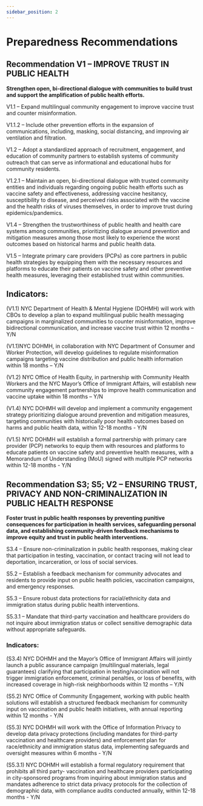 ```yaml
---
sidebar_position: 2
---
```


# Preparedness Recommendations

## Recommendation V1 – IMPROVE TRUST IN PUBLIC HEALTH

**Strengthen open, bi-directional dialogue with communities to build trust and support the amplification of public health efforts.**

V1.1 – Expand multilingual community engagement to improve vaccine trust and counter misinformation.

V1.1.2 – Include other prevention efforts in the expansion of communications, including, masking, social distancing, and improving air ventilation and filtration. 

V1.2 – Adopt a standardized approach of recruitment, engagement, and education of community partners to establish systems of community outreach that can serve as informational and educational hubs for community residents. 

V1.2.1 – Maintain an open, bi-directional dialogue with trusted community entities and individuals regarding ongoing public health efforts such as vaccine safety and effectiveness, addressing vaccine hesitancy, susceptibility to disease, and perceived risks associated with the vaccine and the health risks of viruses themselves, in order to improve trust during epidemics/pandemics.

V1.4 – Strengthen the trustworthiness of public health and health care systems among communities, prioritizing dialogue around prevention and mitigation measures among those most likely to experience the worst outcomes based on historical harms and public health data.

V1.5 – Integrate primary care providers (PCPs) as core partners in public health strategies by equipping them with the necessary resources and platforms to educate their patients on vaccine safety and other preventive health measures, leveraging their established trust within communities.

## Indicators:

(V1.1) NYC Department of Health & Mental Hygiene (DOHMH) will work with CBOs to  develop a plan to expand multilingual public health messaging campaigns in marginalized communities to counter misinformation, improve bidirectional communication, and increase vaccine trust within 12 months – Y/N

(V1.1)NYC DOHMH, in collaboration with NYC Department of Consumer and Worker Protection, will develop guidelines to regulate misinformation campaigns targeting vaccine distribution and public health information within 18 months – Y/N

(V1.2) NYC Office of Health Equity, in partnership with Community Health Workers and the NYC Mayor’s Office of Immigrant Affairs, will establish new community engagement partnerships to improve health communication and vaccine uptake within 18 months – Y/N

(V1.4) NYC DOHMH will develop and implement a community engagement strategy prioritizing dialogue around prevention and mitigation measures, targeting communities with historically poor health outcomes based on harms and public health data, within 12-18 months - Y/N

(V1.5) NYC DOHMH will establish a formal partnership with primary care provider (PCP) networks to equip them with resources and platforms to educate patients on vaccine safety and preventive health measures, with a Memorandum of Understanding (MoU) signed with multiple PCP networks within 12-18 months - Y/N

## Recommendation S3; S5; V2 – ENSURING TRUST, PRIVACY AND NON-CRIMINALIZATION IN PUBLIC HEALTH RESPONSE

**Foster trust in public health responses by preventing punitive consequences for participation in health services, safeguarding personal data, and establishing community-driven feedback mechanisms to improve equity and trust in public health interventions.**

S3.4 – Ensure non-criminalization in public health responses, making clear that participation in testing, vaccination, or contact tracing will not lead to deportation, incarceration, or loss of social services.

S5.2 – Establish a feedback mechanism for community advocates and residents to provide input on public health policies, vaccination campaigns, and emergency responses.

S5.3 – Ensure robust data protections for racial/ethnicity data and immigration status during public health interventions.

S5.3.1 – Mandate that third-party vaccination and healthcare providers do not inquire about immigration status or collect sensitive demographic data without appropriate safeguards.

### Indicators:

(S3.4) NYC DOHMH and the Mayor’s Office of Immigrant Affairs will jointly launch a public assurance campaign (multilingual materials, legal guarantees) clarifying that participation in testing/vaccination will not trigger immigration enforcement, criminal penalties, or loss of benefits, with increased coverage in high-risk neighborhoods within 12 months – Y/N

(S5.2) NYC Office of Community Engagement, working with public health solutions will establish a structured feedback mechanism for community input on vaccination and public health initiatives, with annual reporting within 12 months - Y/N

(S5.3) NYC DOHMH will work with the Office of Information Privacy to develop data privacy protections (including mandates for third-party vaccination and healthcare providers) and enforcement plan for race/ethnicity and immigration status data, implementing safeguards and oversight measures within 6 months - Y/N

(S5.3.1) NYC DOHMH will establish a formal regulatory requirement that prohibits all third party- vaccination and healthcare providers participating in city-sponsored programs from inquiring about immigration status and mandates adherence to strict data privacy protocols for the collection of demographic data, with compliance audits conducted annually, within 12-18 months - Y/N
